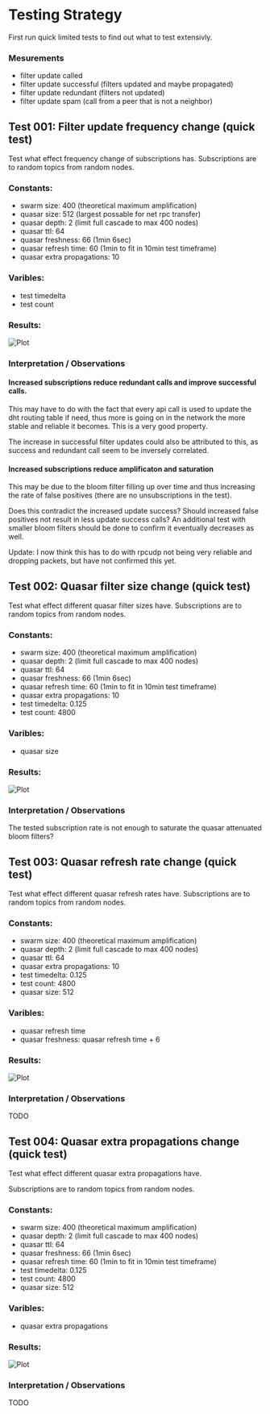 # Testing Strategy

First run quick limited tests to find out what to test extensivly.


### Mesurements

 * filter update called
 * filter update successful (filters updated and maybe propagated)
 * filter update redundant (filters not updated)
 * filter update spam (call from a peer that is not a neighbor)


## Test 001: Filter update frequency change (quick test)

Test what effect frequency change of subscriptions has.
Subscriptions are to random topics from random nodes.

### Constants:

 * swarm size: 400 (theoretical maximum amplification)
 * quasar size: 512 (largest possable for net rpc transfer)
 * quasar depth: 2 (limit full cascade to max 400 nodes)
 * quasar ttl: 64
 * quasar freshness: 66 (1min 6sec)
 * quasar refresh time: 60 (1min to fit in 10min test timeframe)
 * quasar extra propagations: 10

### Varibles:

 * test timedelta
 * test count


### Results:

![Plot](benchmark/filterupdates_sub_freq_plot.png)

### Interpretation / Observations

#### Increased subscriptions reduce redundant calls and improve successful calls.

This may have to do with the fact that every api call is used to update
the dht routing table if need, thus more is going on in the network the
more stable and reliable it becomes. This is a very good property.

The increase in successful filter updates could also be attributed to this,
as success and redundant call seem to be inversely correlated.

#### Increased subscriptions reduce amplificaton and saturation

This may be due to the bloom filter filling up over time and thus
increasing the rate of false positives (there are no unsubscriptions in the
test).

Does this contradict the increased update success? Should increased false 
positives not result in less update success calls? An additional test with
smaller bloom filters should be done to confirm it eventually decreases as
well.

Update: I now think this has to do with rpcudp not being very reliable and
dropping packets, but have not confirmed this yet.



## Test 002: Quasar filter size change (quick test)

Test what effect different quasar filter sizes have.
Subscriptions are to random topics from random nodes.

### Constants:

 * swarm size: 400 (theoretical maximum amplification)
 * quasar depth: 2 (limit full cascade to max 400 nodes)
 * quasar ttl: 64
 * quasar freshness: 66 (1min 6sec)
 * quasar refresh time: 60 (1min to fit in 10min test timeframe)
 * quasar extra propagations: 10
 * test timedelta: 0.125
 * test count: 4800

### Varibles:

 * quasar size

### Results:

![Plot](benchmark/filterupdates_quasar_size_plot.png)

### Interpretation / Observations

The tested subscription rate is not enough to saturate the quasar attenuated
bloom filters?



## Test 003: Quasar refresh rate change (quick test)

Test what effect different quasar refresh rates have.
Subscriptions are to random topics from random nodes.

### Constants:

 * swarm size: 400 (theoretical maximum amplification)
 * quasar depth: 2 (limit full cascade to max 400 nodes)
 * quasar ttl: 64
 * quasar extra propagations: 10
 * test timedelta: 0.125
 * test count: 4800
 * quasar size: 512

### Varibles:

 * quasar refresh time
 * quasar freshness: quasar refresh time + 6

### Results:

![Plot](benchmark/filterupdates_quasar_refresh_plot.png)

### Interpretation / Observations

TODO



## Test 004: Quasar extra propagations change (quick test)

Test what effect different quasar extra propagations have.

Subscriptions are to random topics from random nodes.

### Constants:

 * swarm size: 400 (theoretical maximum amplification)
 * quasar depth: 2 (limit full cascade to max 400 nodes)
 * quasar ttl: 64
 * quasar freshness: 66 (1min 6sec)
 * quasar refresh time: 60 (1min to fit in 10min test timeframe)
 * test timedelta: 0.125
 * test count: 4800
 * quasar size: 512

### Varibles:

 * quasar extra propagations

### Results:

![Plot](benchmark/filterupdates_quasar_extraprop_plot.png)



### Interpretation / Observations

TODO
